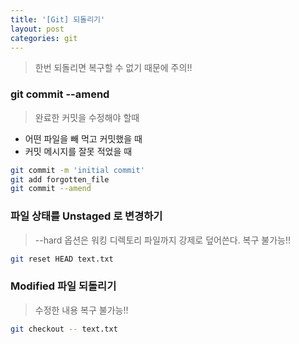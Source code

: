 ```yaml
---
title: '[Git] 되돌리기'
layout: post
categories: git
---
```


> 한번 되돌리면 복구할 수 없기 때문에 주의!!

### git commit --amend
> 완료한 커밋을 수정해야 할때
- 어떤 파일을 빼 먹고 커밋했을 때
- 커밋 메시지를 잘못 적었을 때

```bash
git commit -m 'initial commit'
git add forgotten_file
git commit --amend
```

### 파일 상태를 Unstaged 로 변경하기
> --hard 옵션은 워킹 디렉토리 파일까지 강제로 덮어쓴다. 복구 불가능!!
```bash
git reset HEAD text.txt
```

### Modified 파일 되돌리기
> 수정한 내용 복구 불가능!!
```bash
git checkout -- text.txt
```